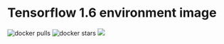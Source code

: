 # Tensorflow 1.6 environment image

![docker pulls](https://img.shields.io/docker/pulls/linkernetworks/tensorflow-16.svg) ![docker stars](https://img.shields.io/docker/stars/linkernetworks/tensorflow-16.svg) [![](https://images.microbadger.com/badges/image/linkernetworks/tensorflow-16.svg)](https://microbadger.com/images/linkernetworks/tensorflow-16 "linkernetworks/tensorflow-16 image metadata")

